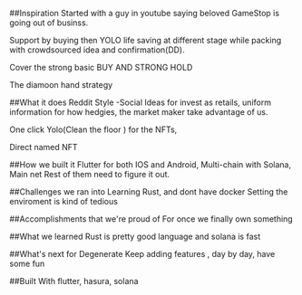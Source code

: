 
##Inspiration
Started with a guy in youtube saying beloved GameStop is going out of businss.

Support by buying then YOLO life saving at different stage while packing with crowdsourced idea and confirmation(DD).

Cover the strong basic BUY AND STRONG HOLD

The diamoon hand strategy

##What it does
Reddit Style -Social Ideas for invest as retails, uniform information for how hedgies, the market maker take advantage of us.

One click Yolo(Clean the floor ) for the NFTs,

Direct named NFT

##How we built it
Flutter for both IOS and Android, Multi-chain with Solana, Main net Rest of them need to figure it out.

##Challenges we ran into
Learning Rust, and dont have docker Setting the enviroment is kind of tedious

##Accomplishments that we're proud of
For once we finally own something

##What we learned
Rust is pretty good language and solana is fast

##What's next for Degenerate
Keep adding features , day by day, have some fun

##Built With
flutter, hasura, solana